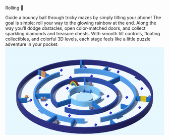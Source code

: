 Rolling 🌈

Guide a bouncy ball through tricky mazes by simply tilting your phone! The goal is simple: roll your way to the glowing rainbow at the end. Along the way you’ll dodge obstacles, open color-matched doors, and collect sparkling diamonds and treasure chests. With smooth tilt controls, floating collectibles, and colorful 3D levels, each stage feels like a little puzzle adventure in your pocket.
![Maze Ball Game Demo](Images/Rolling_video.gif)
